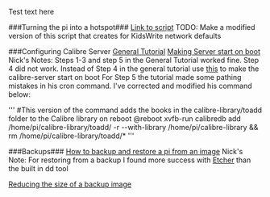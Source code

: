 Test text here

###Turning the pi into a hotspot###
[Link to script](https://github.com/harryallerston/RPI-Wireless-Hotspot)
TODO: Make a modified version of this script that creates for KidsWrite network defaults 

###Configuring Calibre Server
[General Tutorial](https://www.digitalocean.com/community/tutorials/how-to-create-a-calibre-ebook-server-on-ubuntu-14-04)
[Making Server start on boot](http://thanosk.net/content/running-calibre-server-service-under-systemd) 
Nick's Notes: Steps 1-3 and step 5 in the General Tutorial worked fine. Step 4 did not work.
Instead of Step 4 in the general tutorial use [this](http://thanosk.net/content/running-calibre-server-service-under-systemd)  to make the calibre-server start on boot
For Step 5 the tutorial made some pathing mistakes in his cron command. I've corrected and modified his command below:

'''
#This version of the command adds the books in the calibre-library/toadd folder to the Calibre library on reboot
@reboot xvfb-run calibredb add /home/pi/calibre-library/toadd/ -r --with-library /home/pi/calibre-library && rm /home/pi/calibre-library/toadd/*
'''

###Backups###
[How to backup and restore a pi from an image](https://beebom.com/how-clone-raspberry-pi-sd-card-windows-linux-macos/)
Nick's Note: For restoring from a backup I found more success with [Etcher](https://etcher.io/) than the built in dd tool 

[Reducing the size of a backup image](https://github.com/Drewsif/PiShrink)
